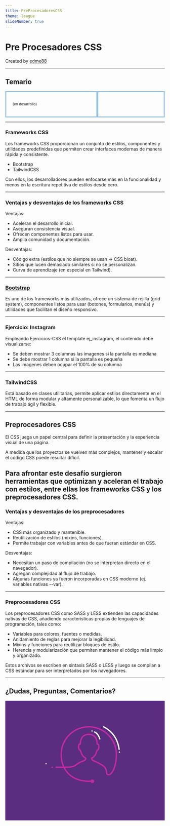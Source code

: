 ```yaml
---
title: PreProcesadoresCSS
theme: league
slideNumber: true
---
```


# Pre Procesadores CSS
Created by <i class="fab fa-telegram"></i>
[edme88]("https://t.me/edme88")

---
<!-- .slide: style="font-size: 0.60em" -->
<style>
.grid-container2 {
    display: grid;
    grid-template-columns: auto auto;
    font-size: 0.8em;
    text-align: left !important;
}

.grid-item {
    border: 3px solid rgba(121, 177, 217, 0.8);
    padding: 20px;
    text-align: left !important;
}
</style>
## Temario
<div class="grid-container2">
<div class="grid-item">

(en desarrollo)

</div>
<div class="grid-item">


</div>
</div>

---

### Frameworks CSS

Los frameworks CSS proporcionan un conjunto de estilos, componentes y utilidades predefinidas que permiten crear interfaces modernas de manera rápida y consistente. 

- Bootstrap
- TailwindCSS

Con ellos, los desarrolladores pueden enfocarse más en la funcionalidad y menos en la escritura repetitiva de estilos desde cero.

---

### Ventajas y desventajas de los frameworks CSS

Ventajas:
- Aceleran el desarrollo inicial.
- Aseguran consistencia visual.
- Ofrecen componentes listos para usar.
- Amplia comunidad y documentación.

Desventajas:
- Código extra (estilos que no siempre se usan → CSS bloat).
- Sitios que lucen demasiado similares si no se personalizan.
- Curva de aprendizaje (en especial en Tailwind).

---

### [Bootstrap](https://getbootstrap.com/)
Es uno de los frameworks más utilizados, ofrece un sistema de rejilla (grid system), componentes listos para usar (botones, formularios, menús) y utilidades que facilitan el diseño responsivo.

---

### Ejercicio: Instagram
Empleando Ejercicios-CSS el template ej_instagram, el contenido debe visualizarse:
- Se deben mostrar 3 columnas las imagenes si la pantalla es mediana
- Se debe mostrar 1 columna si la pantalla es pequeña
- Las imagenes deben ocupar el 100% de su columna

---

### TailwindCSS
Está basado en clases utilitarias, permite aplicar estilos directamente en el HTML de forma modular y altamente personalizable, lo que fomenta un flujo de trabajo ágil y flexible.

---

## Preprocesadores CSS

El CSS juega un papel central para definir la presentación y la experiencia visual de una página.

A medida que los proyectos se vuelven más complejos, mantener y escalar el código CSS puede resultar difícil. 

Para afrontar este desafío surgieron herramientas que **optimizan** y **aceleran** el trabajo con estilos, entre ellas los frameworks CSS y los preprocesadores CSS.
---

### Ventajas y desventajas de los preprocesadores
Ventajas:
- CSS más organizado y mantenible.
- Reutilización de estilos (mixins, funciones).
- Permite trabajar con variables antes de que fueran estándar en CSS.

Desventajas:
- Necesitan un paso de compilación (no se interpretan directo en el navegador).
- Agregan complejidad al flujo de trabajo.
- Algunas funciones ya fueron incorporadas en CSS moderno (ej. variables nativas --var).

---

### Preprocesadores CSS

Los preprocesadores CSS como SASS y LESS extienden las capacidades nativas de CSS, añadiendo características propias de lenguajes de programación, tales como:
- Variables para colores, fuentes o medidas.
- Anidamiento de reglas para mejorar la legibilidad.
- Mixins y funciones para reutilizar bloques de estilo.
- Herencia y modularización que permiten mantener el código más limpio y organizado.

Estos archivos se escriben en sintaxis SASS o LESS y luego se compilan a CSS estándar para ser interpretados por los navegadores.

---
## ¿Dudas, Preguntas, Comentarios?
![DUDAS](images/pregunta.gif)
